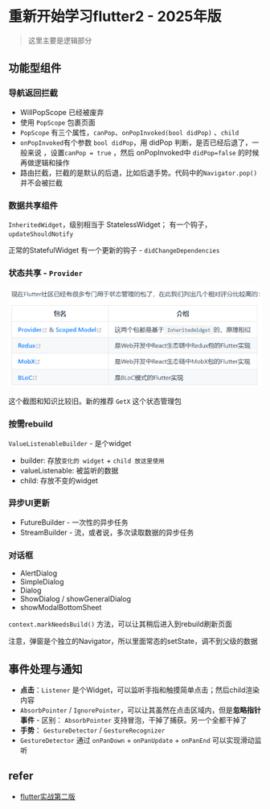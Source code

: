 # 重新开始学习flutter2 - 2025年版

> 这里主要是逻辑部分



## 功能型组件



### 导航返回拦截

- WillPopScope 已经被废弃
- 使用 `PopScope` 包裹页面
- `PopScope` 有三个属性，`canPop`、`onPopInvoked(bool didPop)` 、`child`
- `onPopInvoked`有个参数 `bool didPop`，用 didPop 判断，是否已经后退了，一般来说 ，设置`canPop = true` ，然后 onPopInvoked中 `didPop=false` 的时候再做逻辑和操作
- 路由拦截，拦截的是默认的后退，比如后退手势。代码中的`Navigator.pop()`并不会被拦截



### 数据共享组件

`InheritedWidget`，级别相当于 StatelessWidget； 有一个钩子，`updateShouldNotify`

正常的StatefulWidget 有一个更新的钩子 - `didChangeDependencies`



### 状态共享 - `Provider`

![image-20250228161459996](./assets/flutter-new-logic/image-20250228161459996.png)

这个截图和知识比较旧。新的推荐 `GetX` 这个状态管理包



### 按需rebuild

`ValueListenableBuilder` - 是个widget

- builder: 存放`变化的 widget` + `child 放这里使用`
- valueListenable: 被监听的数据
- child: 存放不变的widget



### 异步UI更新 

- FutureBuilder - 一次性的异步任务
- StreamBuilder - 流，或者说，多次读取数据的异步任务



### 对话框

- AlertDialog
- SimpleDialog
- Dialog
- ShowDialog / showGeneralDialog
- showModalBottomSheet

`context.markNeedsBuild()` 方法，可以让其稍后进入到rebuild刷新页面

注意，弹窗是个独立的Navigator，所以里面常态的setState，调不到父级的数据





## 事件处理与通知

- **点击**：`Listener` 是个Widget，可以监听手指和触摸简单点击；然后child渲染内容
- `AbsorbPointer` / `IgnorePointer`，可以让其虽然在点击区域内，但是**忽略指针事件** - 区别： `AbsorbPointer` 支持冒泡，干掉了捕获。另一个全都干掉了
- **手势**： `GestureDetector` / `GestureRecognizer`
- `GestureDetector` 通过 `onPanDown` + `onPanUpdate` + `onPanEnd` 可以实现滑动监听









## refer

- [flutter实战第二版](https://book.flutterchina.club/)